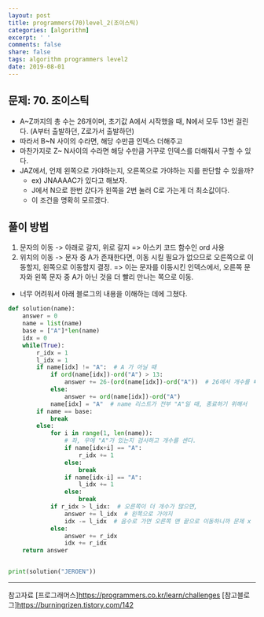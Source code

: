 ```yaml
---
layout: post
title: programmers(70)level_2(조이스틱)
categories: [algorithm]
excerpt: ' '
comments: false
share: false
tags: algorithm programmers level2
date: 2019-08-01
---
```


## 문제: 70. 조이스틱

- A~Z까지의 총 수는 26개이며, 초기값 A에서 시작했을 때, N에서 모두 13번 걸린다. (A부터 출발하던, Z로가서 출발하던)
- 따라서 B~N 사이의 수라면, 해당 수만큼 인덱스 더해주고
- 마찬가지로 Z~ N사이의 수라면 해당 수만큼 거꾸로 인덱스를 더해줘서 구할 수 있다.
- JAZ에서, 언제 왼쪽으로 가야하는지, 오른쪽으로 가야하는 지를 판단할 수 있을까?
  - ex) JNAAAAC가 있다고 해보자.
  - J에서 N으로 한번 갔다가 왼쪽을 2번 눌러 C로 가는게 더 최소값이다.
  - 이 조건을 명확히 모르겠다.

## 풀이 방법

1. 문자의 이동 -> 아래로 갈지, 위로 갈지 => 아스키 코드 함수인 ord 사용
2. 위치의 이동 -> 문자 중 A가 존재한다면, 이동 시킬 필요가 없으므로 오른쪽으로 이동할지, 왼쪽으로 이동할지 결정. => 이는 문자를 이동시킨 인덱스에서, 오른쪽 문자와 왼쪽 문자 중 A가 아닌 것을 더 빨리 만나는 쪽으로 이동.

- 너무 어려워서 아래 블로그의 내용을 이해하는 데에 그쳤다.

```python
def solution(name):
    answer = 0
    name = list(name)
    base = ["A"]*len(name)
    idx = 0
    while(True):
        r_idx = 1
        l_idx = 1
        if name[idx] != "A":  # A 가 아닐 때
            if ord(name[idx])-ord("A") > 13:
                answer += 26-(ord(name[idx])-ord("A"))  # 26에서 개수를 빼주면 된다
            else:
                answer += ord(name[idx])-ord("A")
            name[idx] = "A"  # name 리스트가 전부 "A"일 때, 종료하기 위해서
        if name == base:
            break
        else:
            for i in range(1, len(name)):
                # 좌, 우에 "A"가 있는지 검사하고 개수를 센다.
                if name[idx+i] == "A":
                    r_idx += 1
                else:
                    break
                if name[idx-i] == "A":
                    l_idx += 1
                else:
                    break
            if r_idx > l_idx:  # 오른쪽이 더 개수가 많으면,
                answer += l_idx  # 왼쪽으로 가야지
                idx -= l_idx  # 음수로 가면 오른쪽 맨 끝으로 이동하니까 문제 x
            else:
                answer += r_idx
                idx += r_idx
    return answer


print(solution("JEROEN"))

```

---

참고자료
[프로그래머스]<https://programmers.co.kr/learn/challenges>
[참고블로그]<https://burningrizen.tistory.com/142>

